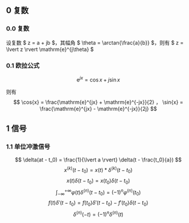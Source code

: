 ## 0 复数
### 0.0 复数

设复数 $ z = a + jb $，其幅角 $ \theta = \arctan{\frac{a}{b}} $，则有 $ z = \lvert z \rvert \mathrm{e}^{j\theta} $

### 0.1 欧拉公式

$$ \mathrm{e}^{jx} = \cos{x} + j \sin{x} $$

则有
$$ \cos{x} = \frac{\mathrm{e}^{jx} + \mathrm{e}^{-jx}}{2} ， \sin{x} = \frac{\mathrm{e}^{jx} - \mathrm{e}^{-jx}}{2j} $$

## 1 信号
### 1.1 单位冲激信号

$$ \delta(at - t_0) = \frac{1}{\lvert a \rvert} \delta(t - \frac{t_0}{a}) $$
$$ x^{(k)}(t - t_0) = x(t) * \delta^{(k)}(t - t_0) $$
$$ x(t) \delta(t - t_0) = x(t_0) \delta(t - t_0) $$
$$ \int^{+ \infty}_{- \infty} \varphi(t) \delta^{(n)}(t - t_0) = (-1)^n \varphi^{(n)} (t_0) $$
$$ f(t) \delta'(t - t_0) = f(t_0) \delta'(t - t_0) - f'(t_0) \delta(t - t_0) $$
$$ \delta^{(n)}(-t) = (-1)^n \delta^{(n)}(t) $$


